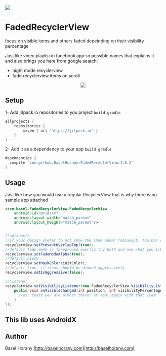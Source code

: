 
[![](https://jitpack.io/v/BaselHorany/FadedRecyclerView.svg)](https://jitpack.io/#BaselHorany/FadedRecyclerView)

# FadedRecyclerView
focus on visible items and others faded depeinding on their visibility percentage

Just like video playlist in facebook app
so possible names that explains it and also brings you here from google search:
 * night mode recyclerview
 * fade recyclerview items on scroll


<p align="center">
  <img src="https://github.com/BaselHorany/FadedRecyclerView/blob/master/showcase.gif?raw=true" />
</p>


## Setup
1- Add jitpack.io repositories to you project `build.gradle`
```groovy 
allprojects {
    repositories {
        maven { url 'https://jitpack.io' }
    }
}
```
2- Add it as a dependency to your app `build.gradle`
```groovy
dependencies {
  compile 'com.github.BaselHorany:FadedRecyclerView:1.0.2'
}
```

## Usage
Just like how you would use a reqular RecyclerView that is why there is no sample app attached

```xml
<com.basel.FadedRecyclerView.FadedRecyclerView
    android:id="@+id/rv"
    android:layout_width="match_parent"
    android:layout_height="match_parent"/>
```

```java

/*options*/ 
//if your design prefer to not show the item under TabLayout, Toolbar or whatever is above the recyclerview.
recyclerview.setPreventOverlapTop(true);
//default fade mode is foreground overlay try both and use what you like.
recyclerview.setFadeModeAlpha(true);
//default black
recyclerview.setMaskColor(initColor);
//default true. if items should be dimmed aggressively
recyclerview.setIsAggressive(false);

//Listener
recyclerview.setVisibilityListener(new FadedRecyclerView.VisibilityListener() {
    public void onVisibleChanged(int position, int visibilityPercentage) {
      //ex: toast you are almost there! or deal again with that item 
    }
});

```

## This lib uses AndroidX

## Author
Basel Horany 
[http://baselhorany.com](http://baselhorany.com)

